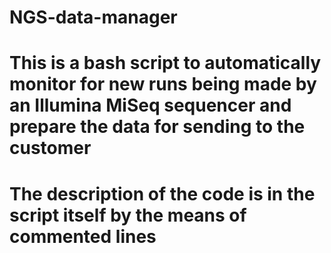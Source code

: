 # NGS-data-manager
# This is a bash script to automatically monitor for new runs being made by an Illumina MiSeq sequencer and prepare the data for sending to the customer
# The description of the code is in the script itself by the means of commented lines
